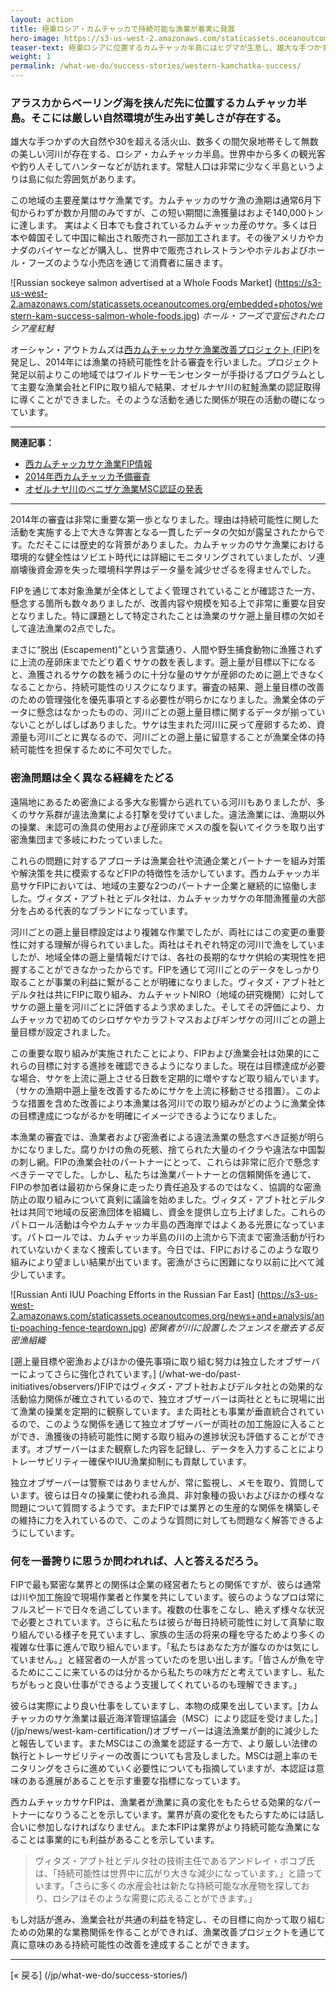 ```yaml
---
layout: action
title: 極東ロシア・カムチャッカで持続可能な漁業が着実に発展
hero-image: https://s3-us-west-2.amazonaws.com/staticassets.oceanoutcomes.org/news+and+analysis/hero+images/west-kam-comment-period-hero.jpg
teaser-text: 極東ロシアに位置するカムチャッカ半島にはヒグマが生息し、雄大な手つかずの大自然や30を超える活火山や数多くの間欠泉地帯、そして無数の美しい河川が存在します。さらにこの豊かな自然環境は貴重な地域産業である漁業をより豊かにしてくれます。
weight: 1
permalink: /what-we-do/success-stories/western-kamchatka-success/
---
```

<h3>アラスカからベーリング海を挟んだ先に位置するカムチャッカ半島。そこには厳しい自然環境が生み出す美しさが存在する。</h3>

雄大な手つかずの大自然や30を超える活火山、数多くの間欠泉地帯そして無数の美しい河川が存在する、ロシア・カムチャッカ半島。世界中から多くの観光客や釣り人そしてハンターなどが訪れます。常駐人口は非常に少なく半島というよりは島に似た雰囲気があります。

この地域の主要産業はサケ漁業です。カムチャッカのサケ漁の漁期は通常6月下旬からわずか数か月間のみですが、この短い期間に漁獲量はおよそ140,000トンに達します。
実はよく日本でも食されているカムチャッカ産のサケ。多くは日本や韓国そして中国に輸出され販売され一部加工されます。その後アメリカやカナダのバイヤーなどが購入し、世界中で販売されレストランやホテルおよびホール・フーズのような小売店を通じて消費者に届きます。

![Russian sockeye salmon advertised at a Whole Foods Market] (https://s3-us-west-2.amazonaws.com/staticassets.oceanoutcomes.org/embedded+photos/western-kam-success-salmon-whole-foods.jpg)
*ホール・フーズで宣伝されたロシア産紅鮭*

オーシャン・アウトカムズは<a href="http://www.oceanoutcomes.org/jp/what-we-do/fishery-improvement-projects/western-kamchatka-salmon" target="_blank">西カムチャッカサケ漁業改善プロジェクト (FIP)</a>を発足し、2014年には漁業の持続可能性を計る審査を行いました。プロジェクト発足以前よりこの地域ではワイルドサーモンセンターが手掛けるプログラムとして主要な漁業会社とFIPに取り組んで結果、オゼルナヤ川の紅鮭漁業の認証取得に導くことができました。そのような活動を通じた関係が現在の活動の礎になっています。

----
**関連記事：**

* <a href="http://www.oceanoutcomes.org/jp/what-we-do/fishery-improvement-projects/western-kamchatka-salmon" target="_blank">西カムチャッカサケ漁業FIP情報</a>
* <a href="https://s3-us-west-2.amazonaws.com/staticassets.oceanoutcomes.org/supporting+documents/Fishery+Project+Resources/WestKamPreassessment2014.pdf" target="_blank">2014年西カムチャッカ予備審査</a>
* <a href="https://www.wildsalmoncenter.org/2012/09/04/asia-sockeye-msc/" target="_blank">オゼルナヤ川のベニザケ漁業MSC認証の発表</a>

----

2014年の審査は非常に重要な第一歩となりました。理由は持続可能性に関した活動を実施する上で大きな弊害となる一貫したデータの欠如が露呈されたからです。ただそこには歴史的な背景がありました。カムチャッカのサケ漁業における環境的な健全性はソビエト時代には詳細にモニタリングされていましたが、ソ連崩壊後資金源を失った環境科学界はデータ量を減少せざるを得ませんでした。

FIPを通じて本対象漁業が全体としてよく管理されていることが確認さた一方、懸念する箇所も数々ありましたが、改善内容や規模を知る上で非常に重要な目安となりました。特に課題として特定されたことは漁業のサケ遡上量目標の欠如そして違法漁業の2点でした。

まさに“脱出 (Escapement)”という言葉通り、人間や野生捕食動物に漁獲されずに上流の産卵床までたどり着くサケの数を表します。遡上量が目標以下になると、漁獲されるサケの数を補うのに十分な量のサケが産卵のために遡上できなくなることから、持続可能性のリスクになります。審査の結果、遡上量目標の改善のための管理強化を優先事項とする必要性が明らかになりました。漁業全体のデータに懸念はなかったものの、河川ごとの遡上量目標に関するデータが揃っていないことがしばしばありました。サケは生まれた河川に戻って産卵するため、資源量も河川ごとに異なるので、河川ごとの遡上量に留意することが漁業全体の持続可能性を担保するために不可欠でした。

<h3>密漁問題は全く異なる経緯をたどる</h3>

遠隔地にあるため密漁による多大な影響から逃れている河川もありましたが、多くのサケ系群が違法漁業による打撃を受けていました。違法漁業には、漁期以外の操業、未認可の漁具の使用および産卵床でメスの腹を裂いてイクラを取り出す密漁集団まで多岐にわたっていました。

これらの問題に対するアプローチは漁業会社や流通企業とパートナーを組み対策や解決策を共に模索するなどFIPの特徴性を活かしています。西カムチャッカ半島サケFIPにおいては、地域の主要な2つのパートナー企業と継続的に協働しました。ヴィタズ・アブト社とデルタ社は、カムチャッカサケの年間漁獲量の大部分を占める代表的なブランドになっています。

河川ごとの遡上量目標設定はより複雑な作業でしたが、両社にはこの変更の重要性に対する理解が得られていました。両社はそれぞれ特定の河川で漁をしていましたが、地域全体の遡上量情報だけでは、各社の長期的なサケ供給の実現性を把握することができなかったからです。FIPを通じて河川ごとのデータをしっかり取ることが事業の利益に繋がることが明確になりました。ヴィタズ・アブト社とデルタ社は共にFIPに取り組み、カムチャットNIRO（地域の研究機関）に対してサケの遡上量を河川ごとに評価するよう求めました。そしてその評価により、カムチャッカで初めてのシロザケやカラフトマスおよびギンザケの河川ごとの遡上量目標が設定されました。

この重要な取り組みが実施されたことにより、FIPおよび漁業会社は効果的にこれらの目標に対する進捗を確認できるようになりました。現在は目標達成が必要な場合、サケを上流に遡上させる日数を定期的に増やすなど取り組んでいます。（サケの漁期中遡上量を改善するためにサケを上流に移動させる措置）。このような措置を含めた改善により本漁業は各河川での取り組みがどのように漁業全体の目標達成につながるかを明確にイメージできるようになりました。

本漁業の審査では、漁業者および密漁者による違法漁業の懸念すべき証拠が明らかになりました。腐りかけの魚の死骸、捨てられた大量のイクラや違法な中国製の刺し網。FIPの漁業会社のパートナーにとって、これらは非常に厄介で懸念すべきテーマでした。しかし、私たちは漁業パートナーとの信頼関係を通じて、FIPの参加者は最初から保身に走ったり責任追及するのではなく、協調的な密漁防止の取り組みについて真剣に議論を始めました。ヴィタズ・アブト社とデルタ社は共同で地域の反密漁団体を組織し、資金を提供し立ち上げました。これらのパトロール活動は今やカムチャッカ半島の西海岸ではよくある光景になっています。パトロールでは、カムチャッカ半島の川の上流から下流まで密漁活動が行われていないかくまなく捜索しています。今日では、FIPにおけるこのような取り組みにより望ましい結果が出ています。密漁がさらに困難になり以前に比べて減少しています。

![Russian Anti IUU Poaching Efforts in the Russian Far East] (https://s3-us-west-2.amazonaws.com/staticassets.oceanoutcomes.org/news+and+analysis/anti-poaching-fence-teardown.jpg)
*密猟者が川に設置したフェンスを撤去する反密漁組織* 

[遡上量目標や密漁およびほかの優先事項に取り組む努力は独立したオブザーバーによってさらに強化されています。] (/what-we-do/past-initiatives/observers/)FIPではヴィタズ・アブト社およびデルタ社との効果的な活動協力関係が確立されているので、独立オブザーバーは両社とともに現場に出て漁業の操業を定期的に観察しています。また両社とも事業が垂直統合されているので、このような関係を通じて独立オブザーバーが両社の加工施設に入ることができ、漁獲後の持続可能性に関する取り組みの進捗状況も評価することができます。オブザーバーはまた観察した内容を記録し、データを入力することによりトレーサビリティー確保やIUU漁業抑制にも貢献しています。

独立オブザーバーは警察ではありませんが、常に監視し、メモを取り、質問しています。彼らは日々の操業に使われる漁具、非対象種の扱いおよびほかの様々な問題について質問するようです。またFIPでは業界との生産的な関係を構築しその維持に力を入れているので、このような質問に対しても問題なく解答できるようにしています。

<h3>何を一番誇りに思うか問われれば、人と答えるだろう。</h3>

FIPで最も緊密な業界との関係は企業の経営者たちとの関係ですが、彼らは通常は川や加工施設で現場作業者と作業を共にしています。彼らのようなプロは常にフルスピードで日々を過ごしています。複数の仕事をこなし、絶えず様々な状況で必要とされています。さらに私たちは彼らが毎日持続可能性に対して真摯に取り組んでいる様子を見ていますし、家族の生活の将来の糧を守るためより多くの複雑な仕事に進んで取り組んでいます。「私たちはあなた方が誰なのかは気にしていません。」と経営者の一人が言っていたのを思い出します。「皆さんが魚を守るためにここに来ているのは分かるから私たちの味方だと考えていますし、私たちがもっと良い仕事ができるよう支援してくれているのも理解できます。」

彼らは実際により良い仕事をしていますし、本物の成果を出しています。[カムチャッカのサケ漁業は最近海洋管理協議会（MSC）により認証を受けました。] (/jp/news/west-kam-certification/)オブザーバーは違法漁業が劇的に減少したと報告しています。またMSCはこの漁業を認証する一方で、より厳しい法律の執行とトレーサビリティーの改善についても言及しました。MSCは遡上率のモニタリングをさらに進めていく必要性についても指摘していますが、本認証は意味のある進展があることを示す重要な指標になっています。

西カムチャッカサケFIPは、漁業者が漁業に真の変化をもたらせる効果的なパートナーになりうることを示しています。業界が真の変化をもたらすためには話し合いに参加しなければなりません。また本FIPは業界がより持続可能な漁業になることは事業的にも利益があることを示しています。

> ヴィタズ・アブト社とデルタ社の技術主任であるアンドレイ・ボコブ氏は、「持続可能性は世界中に広がり大きな減少になっています。」と語っています。「さらに多くの水産会社は新たな持続可能な水産物を探しており、ロシアはそのような需要に応えることができます。」

もし対話が進み、漁業会社が共通の利益を特定し、その目標に向かって取り組むための効果的な業務関係を作ることができれば、漁業改善プロジェクトを通じて真に意味のある持続可能性の改善を達成することができます。

-----

[« 戻る] (/jp/what-we-do/success-stories/)
